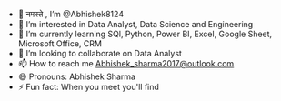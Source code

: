 - 🙏 नमस्ते , I’m @Abhishek8124
- 👀 I’m interested in Data Analyst, Data Science and Engineering
- 🌱 I’m currently learning SQl, Python, Power BI, Excel, Google Sheet, Microsoft Office, CRM
- 💞️ I’m looking to collaborate on Data Analyst
- 📫 How to reach me Abhishek_sharma2017@outlook.com
- 😄 Pronouns: Abhishek Sharma
- ⚡ Fun fact: When you meet you'll find

<!---
Abhishek8124/Abhishek8124 is a ✨ special ✨ repository because its `README.md` (this file) appears on your GitHub profile.
You can click the Preview link to take a look at your changes.
--->
